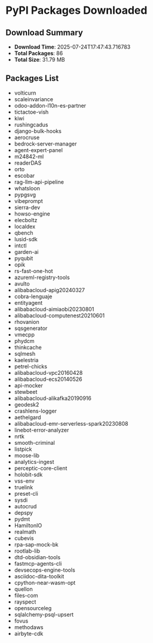 # PyPI Packages Downloaded

## Download Summary
- **Download Time**: 2025-07-24T17:47:43.716783
- **Total Packages**: 86
- **Total Size**: 31.79 MB

## Packages List
- volticurn
- scaleinvariance
- odoo-addon-l10n-es-partner
- tictactoe-vish
- kiwi
- rushingcadus
- django-bulk-hooks
- aerocruse
- bedrock-server-manager
- agent-expert-panel
- m24842-ml
- readerDAS
- orto
- escobar
- rag-llm-api-pipeline
- whatsloon
- pypgsvg
- vibeprompt
- sierra-dev
- howso-engine
- elecboltz
- localdex
- qbench
- lusid-sdk
- intctl
- garden-ai
- pyqubit
- opik
- rs-fast-one-hot
- azureml-registry-tools
- avulto
- alibabacloud-apig20240327
- cobra-lenguaje
- entityagent
- alibabacloud-aimiaobi20230801
- alibabacloud-computenest20210601
- rhovanion
- sqsgenerator
- vmecpp
- phydcm
- thinkcache
- sqlmesh
- kaelestria
- petrel-chicks
- alibabacloud-vpc20160428
- alibabacloud-ecs20140526
- api-mocker
- stewbeet
- alibabacloud-alikafka20190916
- geodesk2
- crashlens-logger
- aethelgard
- alibabacloud-emr-serverless-spark20230808
- linebot-error-analyzer
- nrtk
- smooth-criminal
- listpick
- moose-lib
- analytics-ingest
- perceptic-core-client
- holobit-sdk
- vss-env
- truelink
- preset-cli
- sysdi
- autocrud
- depspy
- pydmt
- HamiltonIO
- realmath
- cubevis
- rpa-sap-mock-bk
- rootlab-lib
- dtd-obsidian-tools
- fastmcp-agents-cli
- devsecops-engine-tools
- asciidoc-dita-toolkit
- cpython-near-wasm-opt
- quellon
- files-com
- rayspect
- opensourceleg
- sqlalchemy-psql-upsert
- fovus
- methodaws
- airbyte-cdk
